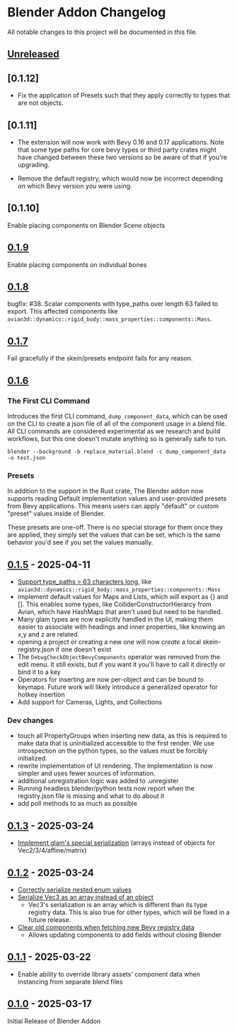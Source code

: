 # Blender Addon Changelog

All notable changes to this project will be documented in this file.

## [Unreleased]

## [0.1.12]

- Fix the application of Presets such that they apply correctly to types that are not objects.

## [0.1.11]

- The extension will now work with Bevy 0.16 and 0.17 applications.
  Note that some type paths for core bevy types or third party crates might have changed between these two versions so be aware of that if you're upgrading.

- Remove the default registry, which would now be incorrect depending on which Bevy version you were using.

## [0.1.10]

Enable placing components on Blender Scene objects

## [0.1.9]

Enable placing components on individual bones

## [0.1.8]

bugfix: #38. Scalar components with type_paths over length 63 failed to export. This affected components like `avian3d::dynamics::rigid_body::mass_properties::components::Mass`.

## [0.1.7]

Fail gracefully if the skein/presets endpoint fails for any reason.

## [0.1.6]

### The First CLI Command

Introduces the first CLI command, `dump_component_data`, which can be used on the CLI to create a json file of all of the component usage in a blend file. All CLI commands are considered experimental as we research and build workflows, but this one doesn't mutate anything so is generally safe to run.

```
blender --background -b replace_material.blend -c dump_component_data -o test.json
```

### Presets

In addition to the support in the Rust crate, The Blender addon now supports reading Default implementation values and user-provided presets from Bevy applications. This means users can apply "default" or custom "preset" values inside of Blender.

These presets are one-off. There is no special storage for them once they are applied, they simply set the values that can be set, which is the same behavior you'd see if you set the values manually.

## [0.1.5] - 2025-04-11

- [Support type_paths > 63 characters long](https://github.com/rust-adventure/skein/issues/1), like `avian3d::dynamics::rigid_body::mass_properties::components::Mass`
- implement default values for Maps and Lists, which will export as {} and []. This enables some types, like ColliderConstructorHierarcy from Avian, which have HashMaps that aren't used but need to be handled.
- Many glam types are now explicitly handled in the UI, making them easier to associate with headings and inner properties, like knowing an x,y and z are related.
- opening a project or creating a new one will now _create_ a local skein-registry.json if one doesn't exist
- The `DebugCheckObjectBevyComponents` operator was removed from the edit menu. It still exists, but if you want it you'll have to call it directly or bind it to a key
- Operators for inserting are now per-object and can be bound to keymaps. Future work will likely introduce a generalized operator for hotkey insertion
- Add support for Cameras, Lights, and Collections

### Dev changes

- touch all PropertyGroups when inserting new data, as this is required to make data that is uninitialized accessible to the first render. We use introspection on the python types, so the values must be forcibly initialized.
- rewrite implementation of UI rendering. The implementation is now simpler and uses fewer sources of information.
- additional unregistration logic was added to .unregister
- Running headless blender/python tests now report when the registry.json file is missing and what to do about it
- add poll methods to as much as possible

## [0.1.3] - 2025-03-24

- [Implement glam's special serialization](https://github.com/rust-adventure/skein/issues/4) (arrays instead of objects for Vec2/3/4/affine/matrix)

## [0.1.2] - 2025-03-24

- [Correctly serialize nested enum values](https://github.com/rust-adventure/skein/issues/6)
- [Serialize Vec3 as an array instead of an object](https://github.com/rust-adventure/skein/issues/4)
  - Vec3's serialization is an array which is different than its type registry data. This is also true for other types, which will be fixed in a future release.
- [Clear old components when fetching new Bevy registry data](https://github.com/rust-adventure/skein/issues/7)
  - Allows updating components to add fields without closing Blender

## [0.1.1] - 2025-03-22

- Enable ability to override library assets' component data when instancing from separate blend files

## [0.1.0] - 2025-03-17

Initial Release of Blender Addon

[unreleased]: https://github.com/rust-adventure/skein/compare/blender-v0.1.9...HEAD
[0.1.9]: https://github.com/rust-adventure/skein/compare/blender-v0.1.8...blender-v0.1.9
[0.1.8]: https://github.com/rust-adventure/skein/compare/blender-v0.1.7...blender-v0.1.8
[0.1.7]: https://github.com/rust-adventure/skein/compare/blender-v0.1.6...blender-v0.1.7
[0.1.6]: https://github.com/rust-adventure/skein/compare/blender-v0.1.5...blender-v0.1.6
[0.1.5]: https://github.com/rust-adventure/skein/compare/blender-v0.1.3...blender-v0.1.5
[0.1.3]: https://github.com/rust-adventure/skein/compare/blender-v0.1.2...blender-v0.1.3
[0.1.2]: https://github.com/rust-adventure/skein/compare/blender-v0.1.1...blender-v0.1.2
[0.1.1]: https://github.com/rust-adventure/skein/compare/blender-v0.1.0...blender-v0.1.1
[0.1.0]: https://github.com/rust-adventure/skein/releases/tag/blender-v0.1.0
